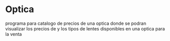 # Optica
programa para catalogo de precios de una optica donde se podran visualizar los precios de y los tipos de lentes disponibles en una optica para la venta 
